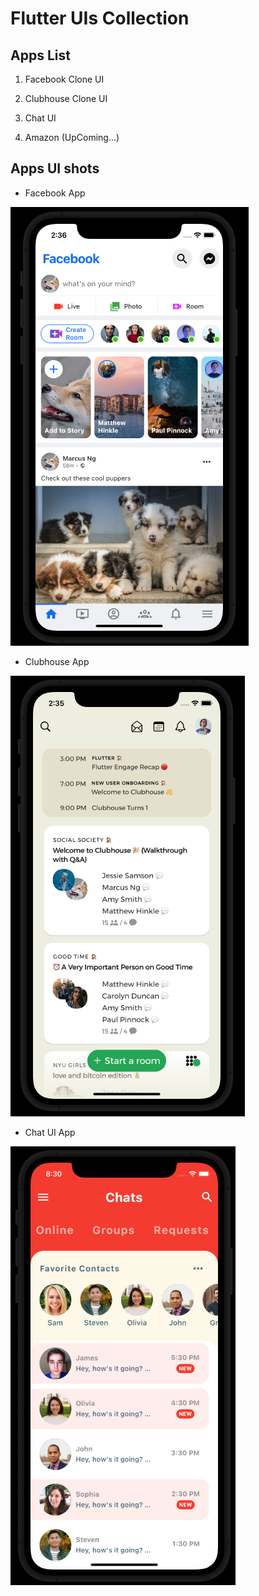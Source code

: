 # Flutter UIs Collection

## Apps List

1. Facebook Clone UI

2. Clubhouse Clone UI

3. Chat UI

4. Amazon (UpComing...)

## Apps UI shots

- Facebook App

![Facebbok](/shots/facebook.png 'Facebook Home Page')

- Clubhouse App

![ClubHouse](/shots/clubhouse.png 'Clubhouse Home Page')

- Chat UI App

![ChatUI](/shots/chatui.png 'ChatUI chatting Page')
